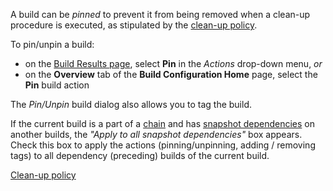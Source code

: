 [//]: # (title: Pinned Build)
[//]: # (auxiliary-id: Pinned Build)

A build can be _pinned_ to prevent it from being removed when a clean-up procedure is executed, as stipulated by the [clean-up policy](clean-up.md).

To pin/unpin a build:
* on the [Build Results page](working-with-build-results.md), select __Pin__ in the _Actions_ drop-down menu, _or_
* on the __Overview__ tab of the __Build Configuration Home__ page, select the __Pin__ build action

The _Pin/Unpin_ build dialog also allows you to tag the build.

If the current build is a part of a [chain](build-chain.md) and has [snapshot dependencies](snapshot-dependencies.md) on another builds, the _"Apply to all snapshot dependencies"_ box appears. Check this box to apply the actions (pinning/unpinning, adding / removing tags) to all dependency (preceding) builds of the current build.

<seealso>
        <category ref="concepts">
            <a href="clean-up.md">Clean-up policy</a>
        </category>
</seealso>